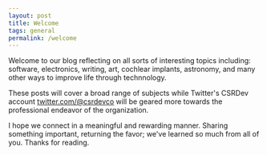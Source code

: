 ```yaml
---
layout: post
title: Welcome
tags: general
permalink: /welcome 
---
```


Welcome to our blog reflecting on all sorts of interesting topics including: software, electronics, writing, art, cochlear implants, astronomy, and many other ways to improve life through technnology. 

These posts will cover a broad range of subjects while Twitter's CSRDev account [twitter.com/@csrdevco](https://www.twitter.com/csrdevco) will be geared more towards the professional endeavor of the organization.

I hope we connect in a meaningful and rewarding manner. Sharing something important, returning the favor; we've learned so much from all of you. Thanks for reading.

